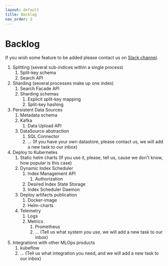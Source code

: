 ```yaml
---
layout: default
title: Backlog
nav_order: 3
---
```


# Backlog

If you wish some feature to be added please contact us on [Slack channel](http://vektonn.slack.com/).

1. Splitting (several sub-indices within a single process)
    1. Split-key schema
    2. Search API
2. Sharding (several processes make up one index)
    1. Search Facade API
    2. Sharding schemas
        1. Explicit split-key mapping
        2. Split-key hashing
3. Persistent Data Sources
    1. Metadata schema
    2. Kafka
        1. Data Upload API
    3. DataSource abstraction 
        1. SQL Connector
        2. ... (If you have your own datastore, please contact us, we will add a new task to our inbox)
4. Deploy to Kubernetes
    1. Static helm charts (If you use it, please, tell us, cause we don't know, how popular is this case)
    2. Dynamic Index Scheduler
        1. Index Management API
            1. Authorization
        2. Desired Index State Storage
        3. Index Scheduler Daemon
    3. Deploy artifacts publication
        1. Docker-image
        2. Helm-charts
    4. Telemetry
        1. Logs
        2. Metrics
            1. Prometheus 
            2. ... (Tell us what system you use, we will add a new task to our inbox)
5. Integrations with other MLOps products
    1. kubeflow
    2. ... (Tell us what integration you need, and we will add a new task to our inbox)

